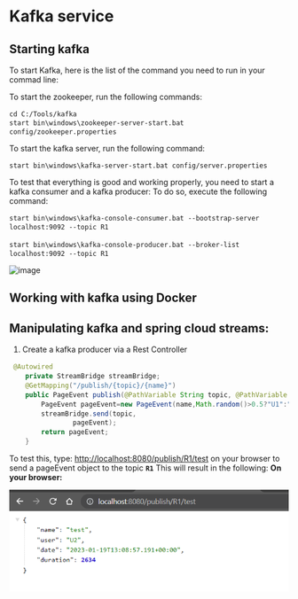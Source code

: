 # Kafka service

## Starting kafka 
To start Kafka, here is the list of the command you need to run in your commad line:

To start the zookeeper, run the following commands:
`````
cd C:/Tools/kafka
start bin\windows\zookeeper-server-start.bat config/zookeeper.properties
`````
To start the kafka server, run the following command:
````
start bin\windows\kafka-server-start.bat config/server.properties
````

To test that everything is good and working properly, you need to start a kafka consumer and a kafka producer:
To do so, execute the following command:
````
start bin\windows\kafka-console-consumer.bat --bootstrap-server localhost:9092 --topic R1

start bin\windows\kafka-console-producer.bat --broker-list localhost:9092 --topic R1
````
![image](https://user-images.githubusercontent.com/84817425/212467064-0edf5b0c-4ff7-4a3e-bbea-64df3538bbff.png)

## Working with kafka using Docker

## Manipulating kafka and spring cloud streams:
1. Create a kafka producer via a Rest Controller
````Java
 @Autowired
    private StreamBridge streamBridge;
    @GetMapping("/publish/{topic}/{name}")
    public PageEvent publish(@PathVariable String topic, @PathVariable String name){
        PageEvent pageEvent=new PageEvent(name,Math.random()>0.5?"U1":"U2",new Date(), new Random().nextInt(9000));
        streamBridge.send(topic,
                pageEvent);
        return pageEvent;
    }
````
To test this, type: <http://localhost:8080/publish/R1/test> on your browser to send a pageEvent object to the topic **`R1`**
This will result in the following:
    **On your browser:**
    
![img.png](img.png)
